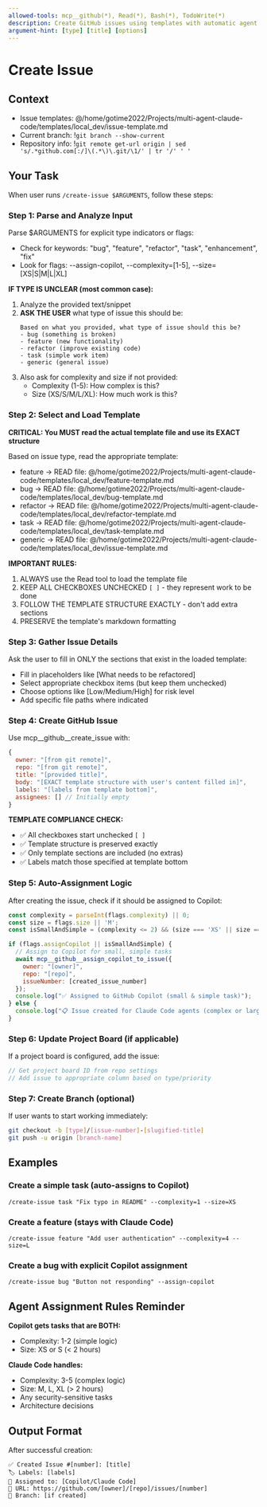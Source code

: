 ```yaml
---
allowed-tools: mcp__github(*), Read(*), Bash(*), TodoWrite(*)
description: Create GitHub issues using templates with automatic agent assignment
argument-hint: [type] [title] [options]
---
```


# Create Issue

## Context
- Issue templates: @/home/gotime2022/Projects/multi-agent-claude-code/templates/local_dev/issue-template.md
- Current branch: !`git branch --show-current`
- Repository info: !`git remote get-url origin | sed 's/.*github.com[:/]\(.*\)\.git/\1/' | tr '/' ' '`

## Your Task

When user runs `/create-issue $ARGUMENTS`, follow these steps:

### Step 1: Parse and Analyze Input
Parse $ARGUMENTS for explicit type indicators or flags:
- Check for keywords: "bug", "feature", "refactor", "task", "enhancement", "fix"
- Look for flags: --assign-copilot, --complexity=[1-5], --size=[XS|S|M|L|XL]

**IF TYPE IS UNCLEAR (most common case):**
1. Analyze the provided text/snippet
2. **ASK THE USER** what type of issue this should be:
   ```
   Based on what you provided, what type of issue should this be?
   - bug (something is broken)
   - feature (new functionality) 
   - refactor (improve existing code)
   - task (simple work item)
   - generic (general issue)
   ```
3. Also ask for complexity and size if not provided:
   - Complexity (1-5): How complex is this?
   - Size (XS/S/M/L/XL): How much work is this?

### Step 2: Select and Load Template
**CRITICAL: You MUST read the actual template file and use its EXACT structure**

Based on issue type, read the appropriate template:
- feature → READ file: @/home/gotime2022/Projects/multi-agent-claude-code/templates/local_dev/feature-template.md
- bug → READ file: @/home/gotime2022/Projects/multi-agent-claude-code/templates/local_dev/bug-template.md
- refactor → READ file: @/home/gotime2022/Projects/multi-agent-claude-code/templates/local_dev/refactor-template.md
- task → READ file: @/home/gotime2022/Projects/multi-agent-claude-code/templates/local_dev/task-template.md
- generic → READ file: @/home/gotime2022/Projects/multi-agent-claude-code/templates/local_dev/issue-template.md

**IMPORTANT RULES:**
1. ALWAYS use the Read tool to load the template file
2. KEEP ALL CHECKBOXES UNCHECKED `[ ]` - they represent work to be done
3. FOLLOW THE TEMPLATE STRUCTURE EXACTLY - don't add extra sections
4. PRESERVE the template's markdown formatting

### Step 3: Gather Issue Details
Ask the user to fill in ONLY the sections that exist in the loaded template:
- Fill in placeholders like [What needs to be refactored]
- Select appropriate checkbox items (but keep them unchecked)
- Choose options like [Low/Medium/High] for risk level
- Add specific file paths where indicated

### Step 4: Create GitHub Issue
Use mcp__github__create_issue with:
```javascript
{
  owner: "[from git remote]",
  repo: "[from git remote]",
  title: "[provided title]",
  body: "[EXACT template structure with user's content filled in]",
  labels: "[labels from template bottom]",
  assignees: [] // Initially empty
}
```

**TEMPLATE COMPLIANCE CHECK:**
- ✅ All checkboxes start unchecked `[ ]`
- ✅ Template structure is preserved exactly
- ✅ Only template sections are included (no extras)
- ✅ Labels match those specified at template bottom

### Step 5: Auto-Assignment Logic
After creating the issue, check if it should be assigned to Copilot:

```javascript
const complexity = parseInt(flags.complexity) || 0;
const size = flags.size || 'M';
const isSmallAndSimple = (complexity <= 2) && (size === 'XS' || size === 'S');

if (flags.assignCopilot || isSmallAndSimple) {
  // Assign to Copilot for small, simple tasks
  await mcp__github__assign_copilot_to_issue({
    owner: "[owner]",
    repo: "[repo]",
    issueNumber: [created_issue_number]
  });
  console.log("✅ Assigned to GitHub Copilot (small & simple task)");
} else {
  console.log("📋 Issue created for Claude Code agents (complex or large task)");
}
```

### Step 6: Update Project Board (if applicable)
If a project board is configured, add the issue:
```javascript
// Get project board ID from repo settings
// Add issue to appropriate column based on type/priority
```

### Step 7: Create Branch (optional)
If user wants to start working immediately:
```bash
git checkout -b [type]/[issue-number]-[slugified-title]
git push -u origin [branch-name]
```

## Examples

### Create a simple task (auto-assigns to Copilot)
```
/create-issue task "Fix typo in README" --complexity=1 --size=XS
```

### Create a feature (stays with Claude Code)
```
/create-issue feature "Add user authentication" --complexity=4 --size=L
```

### Create a bug with explicit Copilot assignment
```
/create-issue bug "Button not responding" --assign-copilot
```

## Agent Assignment Rules Reminder

**Copilot gets tasks that are BOTH:**
- Complexity: 1-2 (simple logic)
- Size: XS or S (< 2 hours)

**Claude Code handles:**
- Complexity: 3-5 (complex logic)
- Size: M, L, XL (> 2 hours)
- Any security-sensitive tasks
- Architecture decisions

## Output Format

After successful creation:
```
✅ Created Issue #[number]: [title]
🏷️ Labels: [labels]
🤖 Assigned to: [Copilot/Claude Code]
🔗 URL: https://github.com/[owner]/[repo]/issues/[number]
🌿 Branch: [if created]
```